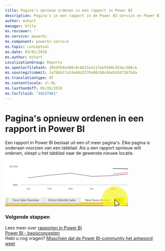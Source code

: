 ```yaml
---
title: Pagina's opnieuw ordenen in een rapport in Power BI
description: Pagina’s in een rapport in de Power BI-service en Power BI Desktop opnieuw rangschikken
author: mihart
manager: kfile
ms.reviewer: ''
ms.service: powerbi
ms.component: powerbi-service
ms.topic: conceptual
ms.date: 03/01/2018
ms.author: mihart
LocalizationGroup: Reports
ms.openlocfilehash: 205df68a380c9c8b33ce11fae5509c555ec506cb
ms.sourcegitcommit: 2a7bbb1fa24a49d2278a90cb0c4be543d7267bda
ms.translationtype: HT
ms.contentlocale: nl-NL
ms.lasthandoff: 06/26/2018
ms.locfileid: "34237461"
---
```

# <a name="reorder-pages-in-a-report-in-power-bi"></a>Pagina's opnieuw ordenen in een rapport in Power BI
Een rapport in Power BI bestaat uit een of meer pagina's.  Elke pagina is onderaan voorzien van een tabblad.  Als u een rapport opnieuw wilt ordenen, sleept u het tabblad naar de gewenste nieuwe locatie.

![Video](media/service-report-reorder-pages/reorder.gif)

### <a name="next-steps"></a>Volgende stappen
Lees meer over [rapporten in Power BI](service-reports.md)  
[Power BI - basisconcepten](service-basic-concepts.md)  
Hebt u nog vragen? [Misschien dat de Power BI-community het antwoord weet](http://community.powerbi.com/)

